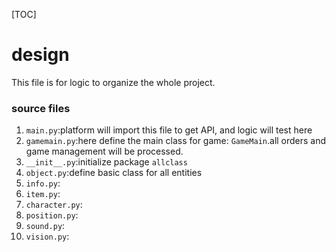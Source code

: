 [TOC]

# design

This file is for logic to organize the whole project.

### source files

<!--to be continued-->

1. `main.py`:platform will import this file to get API, and logic will test here
2. `gamemain.py`:here define the main class for game: `GameMain`.all orders and game management will be processed.
3. `__init__.py`:initialize package `allclass`
4. `object.py`:define basic class for all entities
5. `info.py`:
6. `item.py`:
7. `character.py`:
8. `position.py`:
9. `sound.py`:
10. `vision.py`: